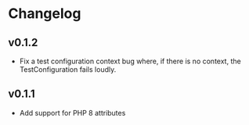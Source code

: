 # Changelog

## v0.1.2

* Fix a test configuration context bug where, if there is no context, the TestConfiguration fails loudly.

## v0.1.1

* Add support for PHP 8 attributes
